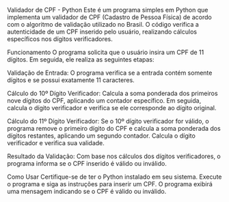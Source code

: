 Validador de CPF - Python
Este é um programa simples em Python que implementa um validador de CPF (Cadastro de Pessoa Física) de acordo com o algoritmo de validação utilizado no Brasil. O código verifica a autenticidade de um CPF inserido pelo usuário, realizando cálculos específicos nos dígitos verificadores.

Funcionamento
O programa solicita que o usuário insira um CPF de 11 dígitos. Em seguida, ele realiza as seguintes etapas:

Validação de Entrada: O programa verifica se a entrada contém somente dígitos e se possui exatamente 11 caracteres.

Cálculo do 10º Dígito Verificador: Calcula a soma ponderada dos primeiros nove dígitos do CPF, aplicando um contador específico. Em seguida, calcula o dígito verificador e verifica se ele corresponde ao dígito original.

Cálculo do 11º Dígito Verificador: Se o 10º dígito verificador for válido, o programa remove o primeiro dígito do CPF e calcula a soma ponderada dos dígitos restantes, aplicando um segundo contador. Calcula o dígito verificador e verifica sua validade.

Resultado da Validação: Com base nos cálculos dos dígitos verificadores, o programa informa se o CPF inserido é válido ou inválido.

Como Usar
Certifique-se de ter o Python instalado em seu sistema.
Execute o programa e siga as instruções para inserir um CPF.
O programa exibirá uma mensagem indicando se o CPF é válido ou inválido.
